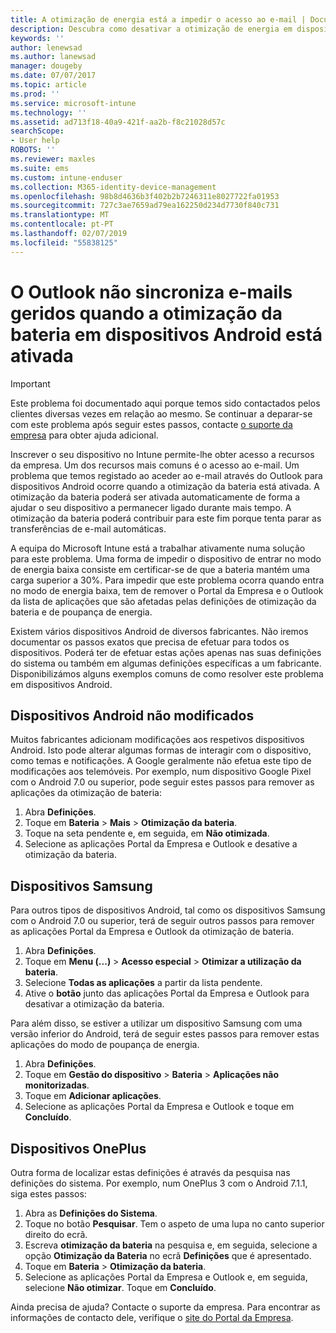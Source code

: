 ```yaml
---
title: A otimização de energia está a impedir o acesso ao e-mail | Documentos Microsoft
description: Descubra como desativar a otimização de energia em dispositivos Android de modo a ter acesso ao e-mail.
keywords: ''
author: lenewsad
ms.author: lanewsad
manager: dougeby
ms.date: 07/07/2017
ms.topic: article
ms.prod: ''
ms.service: microsoft-intune
ms.technology: ''
ms.assetid: ad713f18-40a9-421f-aa2b-f8c21028d57c
searchScope:
- User help
ROBOTS: ''
ms.reviewer: maxles
ms.suite: ems
ms.custom: intune-enduser
ms.collection: M365-identity-device-management
ms.openlocfilehash: 98b8d4636b3f402b2b7246311e8027722fa01953
ms.sourcegitcommit: 727c3ae7659ad79ea162250d234d7730f840c731
ms.translationtype: MT
ms.contentlocale: pt-PT
ms.lasthandoff: 02/07/2019
ms.locfileid: "55838125"
---
```

# <a name="outlook-wont-sync-managed-email-when-battery-optimization-for-android-is-turned-on"></a>O Outlook não sincroniza e-mails geridos quando a otimização da bateria em dispositivos Android está ativada

> [!IMPORTANT]
> Este problema foi documentado aqui porque temos sido contactados pelos clientes diversas vezes em relação ao mesmo. Se continuar a deparar-se com este problema após seguir estes passos, contacte [o suporte da empresa](https://go.microsoft.com/fwlink/?linkid=2010980) para obter ajuda adicional.

Inscrever o seu dispositivo no Intune permite-lhe obter acesso a recursos da empresa. Um dos recursos mais comuns é o acesso ao e-mail. Um problema que temos registado ao aceder ao e-mail através do Outlook para dispositivos Android ocorre quando a otimização da bateria está ativada. A otimização da bateria poderá ser ativada automaticamente de forma a ajudar o seu dispositivo a permanecer ligado durante mais tempo. A otimização da bateria poderá contribuir para este fim porque tenta parar as transferências de e-mail automáticas.

A equipa do Microsoft Intune está a trabalhar ativamente numa solução para este problema. Uma forma de impedir o dispositivo de entrar no modo de energia baixa consiste em certificar-se de que a bateria mantém uma carga superior a 30%. Para impedir que este problema ocorra quando entra no modo de energia baixa, tem de remover o Portal da Empresa e o Outlook da lista de aplicações que são afetadas pelas definições de otimização da bateria e de poupança de energia.

Existem vários dispositivos Android de diversos fabricantes. Não iremos documentar os passos exatos que precisa de efetuar para todos os dispositivos. Poderá ter de efetuar estas ações apenas nas suas definições do sistema ou também em algumas definições específicas a um fabricante. Disponibilizámos alguns exemplos comuns de como resolver este problema em dispositivos Android.

## <a name="unmodified-android-devices"></a>Dispositivos Android não modificados

Muitos fabricantes adicionam modificações aos respetivos dispositivos Android. Isto pode alterar algumas formas de interagir com o dispositivo, como temas e notificações. A Google geralmente não efetua este tipo de modificações aos telemóveis. Por exemplo, num dispositivo Google Pixel com o Android 7.0 ou superior, pode seguir estes passos para remover as aplicações da otimização de bateria:

1. Abra **Definições**.
2. Toque em **Bateria** > **Mais** > **Otimização da bateria**.
3. Toque na seta pendente e, em seguida, em **Não otimizada**.
4. Selecione as aplicações Portal da Empresa e Outlook e desative a otimização da bateria.

## <a name="samsung-devices"></a>Dispositivos Samsung

Para outros tipos de dispositivos Android, tal como os dispositivos Samsung com o Android 7.0 ou superior, terá de seguir outros passos para remover as aplicações Portal da Empresa e Outlook da otimização de bateria.

1. Abra **Definições**.
2. Toque em **Menu (...)** > **Acesso especial** > **Otimizar a utilização da bateria**.
3. Selecione **Todas as aplicações** a partir da lista pendente.
4. Ative o **botão** junto das aplicações Portal da Empresa e Outlook para desativar a otimização da bateria.

Para além disso, se estiver a utilizar um dispositivo Samsung com uma versão inferior do Android, terá de seguir estes passos para remover estas aplicações do modo de poupança de energia.

1. Abra **Definições**.
2. Toque em **Gestão do dispositivo** > **Bateria** > **Aplicações não monitorizadas**.
3. Toque em **Adicionar aplicações**.
4. Selecione as aplicações Portal da Empresa e Outlook e toque em **Concluído**.

## <a name="oneplus-devices"></a>Dispositivos OnePlus

Outra forma de localizar estas definições é através da pesquisa nas definições do sistema. Por exemplo, num OnePlus 3 com o Android 7.1.1, siga estes passos: 

1. Abra as **Definições do Sistema**. 
2. Toque no botão **Pesquisar**. Tem o aspeto de uma lupa no canto superior direito do ecrã. 
3. Escreva **otimização da bateria** na pesquisa e, em seguida, selecione a opção **Otimização da Bateria** no ecrã **Definições** que é apresentado. 
4. Toque em **Bateria** > **Otimização da bateria**.
5. Selecione as aplicações Portal da Empresa e Outlook e, em seguida, selecione **Não otimizar**. Toque em **Concluído**.

<!--On a OnePlus 5 device with Android 7.1.1, you would follow these steps to remove these apps from battery optimization:
1. Open **Settings**.
2. Tap **Battery** > **Battery optimization**.
3. Select the Company Portal and Outlook apps, then select **Don’t optimize**. Tap **Done**.-->

Ainda precisa de ajuda? Contacte o suporte da empresa. Para encontrar as informações de contacto dele, verifique o [site do Portal da Empresa](https://go.microsoft.com/fwlink/?linkid=2010980).
